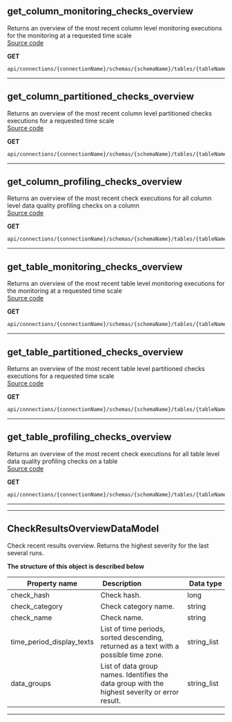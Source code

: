 
## get_column_monitoring_checks_overview  
Returns an overview of the most recent column level monitoring executions for the monitoring at a requested time scale  
[Source code](https://github.com/dqops/dqo/blob/develop/distribution/python/dqops/client/api/check_results_overview/get_column_monitoring_checks_overview.py)
  

**GET**
```
api/connections/{connectionName}/schemas/{schemaName}/tables/{tableName}/columns/{columnName}/monitoring/{timeScale}/overview  
```





___  

## get_column_partitioned_checks_overview  
Returns an overview of the most recent column level partitioned checks executions for a requested time scale  
[Source code](https://github.com/dqops/dqo/blob/develop/distribution/python/dqops/client/api/check_results_overview/get_column_partitioned_checks_overview.py)
  

**GET**
```
api/connections/{connectionName}/schemas/{schemaName}/tables/{tableName}/columns/{columnName}/partitioned/{timeScale}/overview  
```





___  

## get_column_profiling_checks_overview  
Returns an overview of the most recent check executions for all column level data quality profiling checks on a column  
[Source code](https://github.com/dqops/dqo/blob/develop/distribution/python/dqops/client/api/check_results_overview/get_column_profiling_checks_overview.py)
  

**GET**
```
api/connections/{connectionName}/schemas/{schemaName}/tables/{tableName}/columns/{columnName}/profiling/overview  
```





___  

## get_table_monitoring_checks_overview  
Returns an overview of the most recent table level monitoring executions for the monitoring at a requested time scale  
[Source code](https://github.com/dqops/dqo/blob/develop/distribution/python/dqops/client/api/check_results_overview/get_table_monitoring_checks_overview.py)
  

**GET**
```
api/connections/{connectionName}/schemas/{schemaName}/tables/{tableName}/monitoring/{timeScale}/overview  
```





___  

## get_table_partitioned_checks_overview  
Returns an overview of the most recent table level partitioned checks executions for a requested time scale  
[Source code](https://github.com/dqops/dqo/blob/develop/distribution/python/dqops/client/api/check_results_overview/get_table_partitioned_checks_overview.py)
  

**GET**
```
api/connections/{connectionName}/schemas/{schemaName}/tables/{tableName}/partitioned/{timeScale}/overview  
```





___  

## get_table_profiling_checks_overview  
Returns an overview of the most recent check executions for all table level data quality profiling checks on a table  
[Source code](https://github.com/dqops/dqo/blob/develop/distribution/python/dqops/client/api/check_results_overview/get_table_profiling_checks_overview.py)
  

**GET**
```
api/connections/{connectionName}/schemas/{schemaName}/tables/{tableName}/profiling/overview  
```





___  

___  

## CheckResultsOverviewDataModel  
Check recent results overview. Returns the highest severity for the last several runs.  
  

**The structure of this object is described below**  
  
|&nbsp;Property&nbsp;name&nbsp;|&nbsp;Description&nbsp;&nbsp;&nbsp;&nbsp;&nbsp;&nbsp;&nbsp;&nbsp;&nbsp;&nbsp;&nbsp;&nbsp;&nbsp;&nbsp;&nbsp;&nbsp;&nbsp;&nbsp;&nbsp;&nbsp;&nbsp;|&nbsp;Data&nbsp;type&nbsp;|&nbsp;Enum&nbsp;values&nbsp;|&nbsp;Default&nbsp;value&nbsp;|&nbsp;Sample&nbsp;values&nbsp;|
|---------------|---------------------------------|-----------|-------------|---------------|---------------|
|check_hash|Check hash.|long| | | |
|check_category|Check category name.|string| | | |
|check_name|Check name.|string| | | |
|time_period_display_texts|List of time periods, sorted descending, returned as a text with a possible time zone.|string_list| | | |
|data_groups|List of data group names. Identifies the data group with the highest severity or error result.|string_list| | | |

___  

